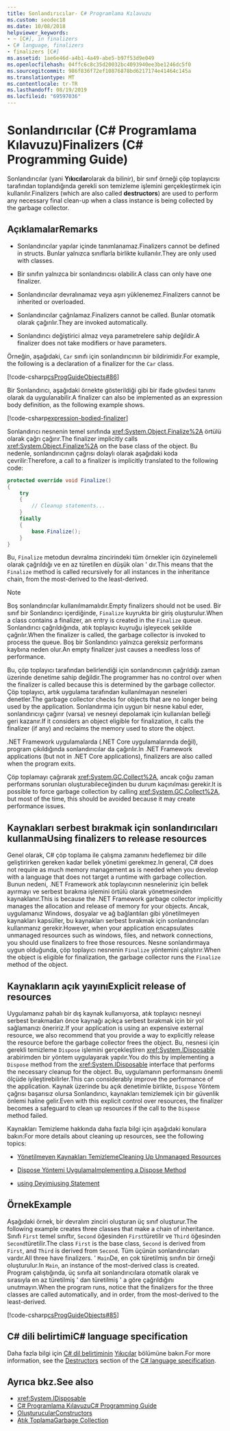 ```yaml
---
title: Sonlandırıcılar- C# Programlama Kılavuzu
ms.custom: seodec18
ms.date: 10/08/2018
helpviewer_keywords:
- ~ [C#], in finalizers
- C# language, finalizers
- finalizers [C#]
ms.assetid: 1ae6e46d-a4b1-4a49-abe5-b97f53d9e049
ms.openlocfilehash: 04ffc6c8c35d20032bc4093940ee3be1246dc5f0
ms.sourcegitcommit: 986f836f72ef10876878bd6217174e41464c145a
ms.translationtype: MT
ms.contentlocale: tr-TR
ms.lasthandoff: 08/19/2019
ms.locfileid: "69597036"
---
```

# <a name="finalizers-c-programming-guide"></a><span data-ttu-id="fceeb-102">Sonlandırıcılar (C# Programlama Kılavuzu)</span><span class="sxs-lookup"><span data-stu-id="fceeb-102">Finalizers (C# Programming Guide)</span></span>
<span data-ttu-id="fceeb-103">Sonlandırıcılar (yani **Yıkıcılar**olarak da bilinir), bir sınıf örneği çöp toplayıcısı tarafından toplandığında gerekli son temizleme işlemini gerçekleştirmek için kullanılır.</span><span class="sxs-lookup"><span data-stu-id="fceeb-103">Finalizers (which are also called **destructors**) are used to perform any necessary final clean-up when a class instance is being collected by the garbage collector.</span></span>  
  
## <a name="remarks"></a><span data-ttu-id="fceeb-104">Açıklamalar</span><span class="sxs-lookup"><span data-stu-id="fceeb-104">Remarks</span></span>  
  
- <span data-ttu-id="fceeb-105">Sonlandırıcılar yapılar içinde tanımlanamaz.</span><span class="sxs-lookup"><span data-stu-id="fceeb-105">Finalizers cannot be defined in structs.</span></span> <span data-ttu-id="fceeb-106">Bunlar yalnızca sınıflarla birlikte kullanılır.</span><span class="sxs-lookup"><span data-stu-id="fceeb-106">They are only used with classes.</span></span>  
  
- <span data-ttu-id="fceeb-107">Bir sınıfın yalnızca bir sonlandırıcısı olabilir.</span><span class="sxs-lookup"><span data-stu-id="fceeb-107">A class can only have one finalizer.</span></span>  
  
- <span data-ttu-id="fceeb-108">Sonlandırıcılar devralınamaz veya aşırı yüklenemez.</span><span class="sxs-lookup"><span data-stu-id="fceeb-108">Finalizers cannot be inherited or overloaded.</span></span>  
  
- <span data-ttu-id="fceeb-109">Sonlandırıcılar çağrılamaz.</span><span class="sxs-lookup"><span data-stu-id="fceeb-109">Finalizers cannot be called.</span></span> <span data-ttu-id="fceeb-110">Bunlar otomatik olarak çağırılır.</span><span class="sxs-lookup"><span data-stu-id="fceeb-110">They are invoked automatically.</span></span>  
  
- <span data-ttu-id="fceeb-111">Sonlandırıcı değiştirici almaz veya parametrelere sahip değildir.</span><span class="sxs-lookup"><span data-stu-id="fceeb-111">A finalizer does not take modifiers or have parameters.</span></span>  
  
 <span data-ttu-id="fceeb-112">Örneğin, aşağıdaki, `Car` sınıfı için sonlandırıcının bir bildirimidir.</span><span class="sxs-lookup"><span data-stu-id="fceeb-112">For example, the following is a declaration of a finalizer for the `Car` class.</span></span>
  
 [!code-csharp[csProgGuideObjects#86](~/samples/snippets/csharp/VS_Snippets_VBCSharp/csProgGuideObjects/CS/Objects.cs#86)]  

<span data-ttu-id="fceeb-113">Bir Sonlandırıcı, aşağıdaki örnekte gösterildiği gibi bir ifade gövdesi tanımı olarak da uygulanabilir.</span><span class="sxs-lookup"><span data-stu-id="fceeb-113">A finalizer can also be implemented as an expression body definition, as the following example shows.</span></span>

[!code-csharp[expression-bodied-finalizer](../../../../samples/snippets/csharp/programming-guide/classes-and-structs/expr-bodied-destructor.cs#1)]  
  
 <span data-ttu-id="fceeb-114">Sonlandırıcı nesnenin temel sınıfında <xref:System.Object.Finalize%2A> örtülü olarak çağrı çağırır.</span><span class="sxs-lookup"><span data-stu-id="fceeb-114">The finalizer implicitly calls <xref:System.Object.Finalize%2A> on the base class of the object.</span></span> <span data-ttu-id="fceeb-115">Bu nedenle, sonlandırıcının çağrısı dolaylı olarak aşağıdaki koda çevrilir:</span><span class="sxs-lookup"><span data-stu-id="fceeb-115">Therefore, a call to a finalizer is implicitly translated to the following code:</span></span>  
  
```csharp  
protected override void Finalize()  
{  
    try  
    {  
        // Cleanup statements...  
    }  
    finally  
    {  
        base.Finalize();  
    }  
}  
```  
  
 <span data-ttu-id="fceeb-116">Bu, `Finalize` metodun devralma zincirindeki tüm örnekler için özyinelemeli olarak çağrıldığı ve en az türetilen en düşük olan ' dır.</span><span class="sxs-lookup"><span data-stu-id="fceeb-116">This means that the `Finalize` method is called recursively for all instances in the inheritance chain, from the most-derived to the least-derived.</span></span>  
  
> [!NOTE]
>  <span data-ttu-id="fceeb-117">Boş sonlandırıcılar kullanılmamalıdır.</span><span class="sxs-lookup"><span data-stu-id="fceeb-117">Empty finalizers should not be used.</span></span> <span data-ttu-id="fceeb-118">Bir sınıf bir Sonlandırıcı içerdiğinde, `Finalize` kuyrukta bir giriş oluşturulur.</span><span class="sxs-lookup"><span data-stu-id="fceeb-118">When a class contains a finalizer, an entry is created in the `Finalize` queue.</span></span> <span data-ttu-id="fceeb-119">Sonlandırıcı çağrıldığında, atık toplayıcı kuyruğu işleyecek şekilde çağrılır.</span><span class="sxs-lookup"><span data-stu-id="fceeb-119">When the finalizer is called, the garbage collector is invoked to process the queue.</span></span> <span data-ttu-id="fceeb-120">Boş bir Sonlandırıcı yalnızca gereksiz performans kaybına neden olur.</span><span class="sxs-lookup"><span data-stu-id="fceeb-120">An empty finalizer just causes a needless loss of performance.</span></span>  
  
 <span data-ttu-id="fceeb-121">Bu, çöp toplayıcı tarafından belirlendiği için sonlandırıcının çağrıldığı zaman üzerinde denetime sahip değildir.</span><span class="sxs-lookup"><span data-stu-id="fceeb-121">The programmer has no control over when the finalizer is called because this is determined by the garbage collector.</span></span> <span data-ttu-id="fceeb-122">Çöp toplayıcı, artık uygulama tarafından kullanılmayan nesneleri denetler.</span><span class="sxs-lookup"><span data-stu-id="fceeb-122">The garbage collector checks for objects that are no longer being used by the application.</span></span> <span data-ttu-id="fceeb-123">Sonlandırma için uygun bir nesne kabul eder, sonlandırıcıyı çağırır (varsa) ve nesneyi depolamak için kullanılan belleği geri kazanır.</span><span class="sxs-lookup"><span data-stu-id="fceeb-123">If it considers an object eligible for finalization, it calls the finalizer (if any) and reclaims the memory used to store the object.</span></span> 
 
 <span data-ttu-id="fceeb-124">.NET Framework uygulamalarda (.NET Core uygulamalarında değil), program çıkıldığında sonlandırıcılar da çağırılır.</span><span class="sxs-lookup"><span data-stu-id="fceeb-124">In .NET Framework applications (but not in .NET Core applications), finalizers are also called when the program exits.</span></span> 
  
 <span data-ttu-id="fceeb-125">Çöp toplamayı çağırarak <xref:System.GC.Collect%2A>, ancak çoğu zaman performans sorunları oluşturabileceğinden bu durum kaçınılması gerekir.</span><span class="sxs-lookup"><span data-stu-id="fceeb-125">It is possible to force garbage collection by calling <xref:System.GC.Collect%2A>, but most of the time, this should be avoided because it may create performance issues.</span></span>  
  
## <a name="using-finalizers-to-release-resources"></a><span data-ttu-id="fceeb-126">Kaynakları serbest bırakmak için sonlandırıcıları kullanma</span><span class="sxs-lookup"><span data-stu-id="fceeb-126">Using finalizers to release resources</span></span>  
 <span data-ttu-id="fceeb-127">Genel olarak, C# çöp toplama ile çalışma zamanını hedeflemez bir dille geliştirirken gereken kadar bellek yönetimi gerekmez.</span><span class="sxs-lookup"><span data-stu-id="fceeb-127">In general, C# does not require as much memory management as is needed when you develop with a language that does not target a runtime with garbage collection.</span></span> <span data-ttu-id="fceeb-128">Bunun nedeni, .NET Framework atık toplayıcının nesneleriniz için bellek ayırmayı ve serbest bırakma işlemini örtülü olarak yönetmesinden kaynaklanır.</span><span class="sxs-lookup"><span data-stu-id="fceeb-128">This is because the .NET Framework garbage collector implicitly manages the allocation and release of memory for your objects.</span></span> <span data-ttu-id="fceeb-129">Ancak, uygulamanız Windows, dosyalar ve ağ bağlantıları gibi yönetilmeyen kaynakları kapsüller, bu kaynakları serbest bırakmak için sonlandırıcıları kullanmanız gerekir.</span><span class="sxs-lookup"><span data-stu-id="fceeb-129">However, when your application encapsulates unmanaged resources such as windows, files, and network connections, you should use finalizers to free those resources.</span></span> <span data-ttu-id="fceeb-130">Nesne sonlandırmaya uygun olduğunda, çöp toplayıcı nesnenin `Finalize` yöntemini çalıştırır.</span><span class="sxs-lookup"><span data-stu-id="fceeb-130">When the object is eligible for finalization, the garbage collector runs the `Finalize` method of the object.</span></span>  
  
## <a name="explicit-release-of-resources"></a><span data-ttu-id="fceeb-131">Kaynakların açık yayını</span><span class="sxs-lookup"><span data-stu-id="fceeb-131">Explicit release of resources</span></span>  
 <span data-ttu-id="fceeb-132">Uygulamanız pahalı bir dış kaynak kullanıyorsa, atık toplayıcı nesneyi serbest bırakmadan önce kaynağı açıkça serbest bırakmak için bir yol sağlamanızı öneririz.</span><span class="sxs-lookup"><span data-stu-id="fceeb-132">If your application is using an expensive external resource, we also recommend that you provide a way to explicitly release the resource before the garbage collector frees the object.</span></span> <span data-ttu-id="fceeb-133">Bu, nesnesi için gerekli temizleme `Dispose` işlemini gerçekleştiren <xref:System.IDisposable> arabirimden bir yöntem uygulayarak yapılır.</span><span class="sxs-lookup"><span data-stu-id="fceeb-133">You do this by implementing a `Dispose` method from the <xref:System.IDisposable> interface that performs the necessary cleanup for the object.</span></span> <span data-ttu-id="fceeb-134">Bu, uygulamanın performansını önemli ölçüde iyileştirebilirler.</span><span class="sxs-lookup"><span data-stu-id="fceeb-134">This can considerably improve the performance of the application.</span></span> <span data-ttu-id="fceeb-135">Kaynak üzerinde bu açık denetimle birlikte, `Dispose` Yöntem çağrısı başarısız olursa Sonlandırıcı, kaynakları temizlemek için bir güvenlik önlemi haline gelir.</span><span class="sxs-lookup"><span data-stu-id="fceeb-135">Even with this explicit control over resources, the finalizer becomes a safeguard to clean up resources if the call to the `Dispose` method failed.</span></span>  
  
 <span data-ttu-id="fceeb-136">Kaynakları Temizleme hakkında daha fazla bilgi için aşağıdaki konulara bakın:</span><span class="sxs-lookup"><span data-stu-id="fceeb-136">For more details about cleaning up resources, see the following topics:</span></span>  
  
- [<span data-ttu-id="fceeb-137">Yönetilmeyen Kaynakları Temizleme</span><span class="sxs-lookup"><span data-stu-id="fceeb-137">Cleaning Up Unmanaged Resources</span></span>](../../../standard/garbage-collection/unmanaged.md)  
  
- [<span data-ttu-id="fceeb-138">Dispose Yöntemi Uygulama</span><span class="sxs-lookup"><span data-stu-id="fceeb-138">Implementing a Dispose Method</span></span>](../../../standard/garbage-collection/implementing-dispose.md)  
  
- [<span data-ttu-id="fceeb-139">using Deyimi</span><span class="sxs-lookup"><span data-stu-id="fceeb-139">using Statement</span></span>](../../language-reference/keywords/using-statement.md)  
  
## <a name="example"></a><span data-ttu-id="fceeb-140">Örnek</span><span class="sxs-lookup"><span data-stu-id="fceeb-140">Example</span></span>  
 <span data-ttu-id="fceeb-141">Aşağıdaki örnek, bir devralım zinciri oluşturan üç sınıf oluşturur.</span><span class="sxs-lookup"><span data-stu-id="fceeb-141">The following example creates three classes that make a chain of inheritance.</span></span> <span data-ttu-id="fceeb-142">Sınıfı `First` temel sınıftır, `Second` öğesinden `First`türetilir ve `Third` öğesinden `Second`türetilir.</span><span class="sxs-lookup"><span data-stu-id="fceeb-142">The class `First` is the base class, `Second` is derived from `First`, and `Third` is derived from `Second`.</span></span> <span data-ttu-id="fceeb-143">Tüm üçünün sonlandırıcıları vardır.</span><span class="sxs-lookup"><span data-stu-id="fceeb-143">All three have finalizers.</span></span> <span data-ttu-id="fceeb-144">' `Main`De, en çok türetilmiş sınıfın bir örneği oluşturulur.</span><span class="sxs-lookup"><span data-stu-id="fceeb-144">In `Main`, an instance of the most-derived class is created.</span></span> <span data-ttu-id="fceeb-145">Program çalıştığında, üç sınıfa ait sonlandırıcılara otomatik olarak ve sırasıyla en az türetilmiş ' dan türetilmiş ' a göre çağrıldığını unutmayın.</span><span class="sxs-lookup"><span data-stu-id="fceeb-145">When the program runs, notice that the finalizers for the three classes are called automatically, and in order, from the most-derived to the least-derived.</span></span>  
  
 [!code-csharp[csProgGuideObjects#85](~/samples/snippets/csharp/VS_Snippets_VBCSharp/csProgGuideObjects/CS/Objects.cs#85)]  
  
## <a name="c-language-specification"></a><span data-ttu-id="fceeb-146">C# dili belirtimi</span><span class="sxs-lookup"><span data-stu-id="fceeb-146">C# language specification</span></span>  

<span data-ttu-id="fceeb-147">Daha fazla bilgi için [ C# dil belirtiminin](../../language-reference/language-specification/index.md) [Yıkıcılar](~/_csharplang/spec/classes.md#destructors) bölümüne bakın.</span><span class="sxs-lookup"><span data-stu-id="fceeb-147">For more information, see the [Destructors](~/_csharplang/spec/classes.md#destructors) section of the [C# language specification](../../language-reference/language-specification/index.md).</span></span>
  
## <a name="see-also"></a><span data-ttu-id="fceeb-148">Ayrıca bkz.</span><span class="sxs-lookup"><span data-stu-id="fceeb-148">See also</span></span>

- <xref:System.IDisposable>
- [<span data-ttu-id="fceeb-149">C# Programlama Kılavuzu</span><span class="sxs-lookup"><span data-stu-id="fceeb-149">C# Programming Guide</span></span>](../index.md)
- [<span data-ttu-id="fceeb-150">Oluşturucular</span><span class="sxs-lookup"><span data-stu-id="fceeb-150">Constructors</span></span>](./constructors.md)
- [<span data-ttu-id="fceeb-151">Atık Toplama</span><span class="sxs-lookup"><span data-stu-id="fceeb-151">Garbage Collection</span></span>](../../../standard/garbage-collection/index.md)
